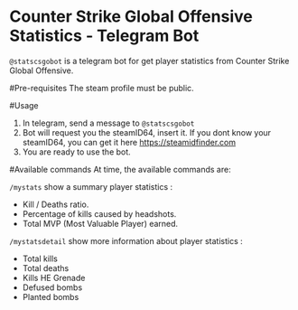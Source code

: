 # Counter Strike Global Offensive Statistics - Telegram Bot
`@statscsgobot` is a telegram bot for get player statistics from Counter Strike Global Offensive.
 
#Pre-requisites
The steam profile must be public. 

#Usage
1. In telegram, send a message to `@statscsgobot`
2. Bot will request you the steamID64, insert it. 
If you dont know your steamID64, you can get it here https://steamidfinder.com
3. You are ready to use the bot.

#Available commands
At time, the available commands are:

`/mystats` show a summary player statistics :
 
- Kill / Deaths ratio.
- Percentage of kills caused by headshots.
- Total MVP (Most Valuable Player) earned.

`/mystatsdetail` show more information about player statistics :

- Total kills
- Total deaths
- Kills HE Grenade
- Defused bombs
- Planted bombs